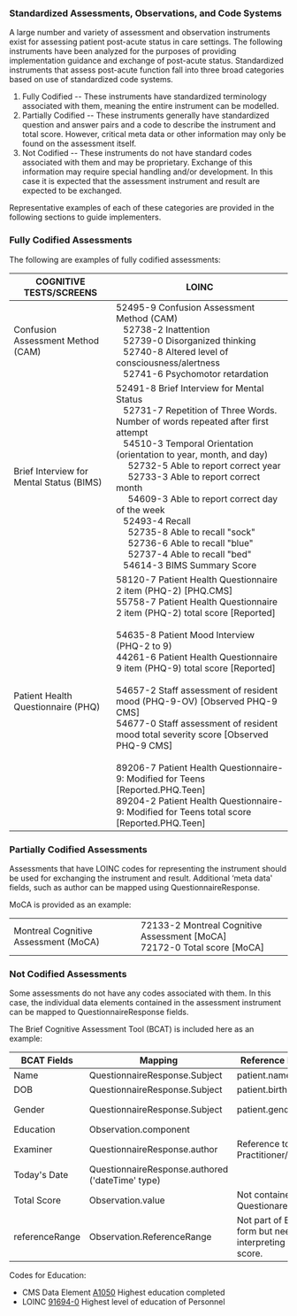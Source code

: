 ### Standardized Assessments, Observations, and Code Systems

A large number and variety of assessment and observation instruments exist for assessing patient post-acute status in care settings. The following instruments have been analyzed for the purposes of providing implementation guidance and exchange of post-acute status. Standardized instruments that assess post-acute function fall into three broad categories based on use of standardized code systems.

1. Fully Codified -- These instruments have standardized terminology associated with them, meaning the entire instrument can be modelled.
2. Partially Codified -- These instruments generally have standardized question and answer pairs and a code to describe the instrument and total score. However, critical meta data or other information may only be found on the assessment itself.
3. Not Codified -- These instruments do not have standard codes associated with them and may be proprietary. Exchange of this information may require special handling and/or development. In this case it is expected that the assessment instrument and result are expected to be exchanged.

Representative examples of each of these categories are provided in the following sections to guide implementers.

### Fully Codified Assessments

 The following are examples of fully codified assessments:

<table class="grid">
  <thead>
    <tr>
      <th>COGNITIVE TESTS/SCREENS</th>
      <th>LOINC</th>
    </tr>
  </thead>
  <tr>
    <td>Confusion Assessment Method (CAM)</td>
    <td>52495-9 Confusion Assessment Method (CAM)<br>
        &nbsp;&nbsp; 52738-2 Inattention<br>
        &nbsp;&nbsp; 52739-0 Disorganized thinking<br>
        &nbsp;&nbsp; 52740-8 Altered level of consciousness/alertness<br>
        &nbsp;&nbsp; 52741-6 Psychomotor retardation
    </td>
  </tr>
  <tr>
    <td>Brief Interview for Mental Status (BIMS)</td>
    <td>52491-8 Brief Interview for Mental Status<br>
        &nbsp;&nbsp; 52731-7 Repetition of Three Words. Number of words repeated after first attempt<br>
        &nbsp;&nbsp; 54510-3 Temporal Orientation (orientation to year, month, and day)<br>
        &nbsp;&nbsp;&nbsp;&nbsp; 52732-5 Able to report correct year<br>
        &nbsp;&nbsp;&nbsp;&nbsp; 52733-3 Able to report correct month<br>
        &nbsp;&nbsp;&nbsp;&nbsp; 54609-3 Able to report correct day of the week<br>
        &nbsp;&nbsp; 52493-4 Recall<br>
        &nbsp;&nbsp;&nbsp;&nbsp; 52735-8 Able to recall "sock"<br>
        &nbsp;&nbsp;&nbsp;&nbsp; 52736-6 Able to recall "blue"<br>
        &nbsp;&nbsp;&nbsp;&nbsp; 52737-4 Able to recall "bed"<br>
        &nbsp;&nbsp; 54614-3 BIMS Summary Score
    </td>
  </tr>
  <tr>
    <td>Patient Health Questionnaire (PHQ)</td>
    <td>58120-7 Patient Health Questionnaire 2 item (PHQ-2) [PHQ.CMS]<br>
        55758-7 Patient Health Questionnaire 2 item (PHQ-2) total score [Reported]<br><br>
        54635-8 Patient Mood Interview (PHQ-2 to 9)<br>
        44261-6 Patient Health Questionnaire 9 item (PHQ-9) total score [Reported]<br><br>
        54657-2 Staff assessment of resident mood (PHQ-9-OV) [Observed PHQ-9 CMS]<br>
        54677-0 Staff assessment of resident mood total severity score [Observed PHQ-9 CMS]<br><br>
        89206-7 Patient Health Questionnaire-9: Modified for Teens [Reported.PHQ.Teen]<br>
        89204-2 Patient Health Questionnaire-9: Modified for Teens total score [Reported.PHQ.Teen]
    </td>
  </tr>
</table>

### Partially Codified Assessments

Assessments that have LOINC codes for representing the instrument should be used for exchanging the instrument and result. Additional ‘meta data' fields, such as author can be mapped using QuestionnaireResponse.

MoCA is provided as an example:

<table class="grid">
  <tr>
    <td>Montreal Cognitive Assessment (MoCA)</td>
    <td>72133-2 Montreal Cognitive Assessment [MoCA]<br>
        72172-0 Total score [MoCA]
    </td>
  </tr>
</table>

### Not Codified Assessments

Some assessments do not have any codes associated with them. In this case, the individual data elements contained in the assessment instrument can be mapped to QuestionnaireResponse fields.

The Brief Cognitive Assessment Tool (BCAT) is included here as an example:

<table class="grid">
  <thead>
    <tr>
      <th>BCAT Fields</th>
      <th>Mapping</th>
      <th>Reference Mapping</th>
      <th>Values</th>
    </tr>
  </thead>
  <tr>
    <td>Name</td>
    <td>QuestionnaireResponse.Subject</td>
    <td>patient.name</td>
    <td></td>
  </tr>
  <tr>
    <td>DOB</td>
    <td>QuestionnaireResponse.Subject</td>
    <td>patient.birthDate</td>
    <td></td>
  </tr>
  <tr>
    <td>Gender</td>
    <td>QuestionnaireResponse.Subject</td>
    <td>patient.gender</td>
    <td>AdministrativeGender (required)</td>
  </tr>
  <tr>
    <td>Education</td>
    <td>Observation.component</td>
    <td></td>
    <td>91694-0, LL836-8</td>
  </tr>
  <tr>
    <td>Examiner</td>
    <td>QuestionnaireResponse.author</td>
    <td>Reference to Practitioner/role</td>
    <td></td>
  </tr>
  <tr>
    <td>Today's Date</td>
    <td>QuestionnaireResponse.authored ('dateTime' type)</td>
    <td></td>
    <td></td>
  </tr>
  <tr>
    <td>Total Score</td>
    <td>Observation.value</td>
    <td>Not contained in QuestionareResponse</td>
    <td></td>
  </tr>
  <tr>
    <td>referenceRange</td>
    <td>Observation.ReferenceRange</td>
    <td>Not part of BCAT form but needed for interpreting total score.</td>
    <td></td>
  </tr>
</table>

Codes for Education:
* CMS Data Element [A1050](https://del.cms.gov/DELWeb/pubDataEleDetail?asmtId=6&asmtItmId=A1050) Highest education completed<br>
* LOINC [91694-0](https://loinc.org/91694-0/) Highest level of education of Personnel
